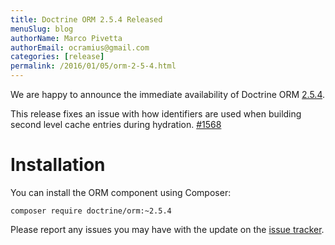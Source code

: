 ```yaml
---
title: Doctrine ORM 2.5.4 Released
menuSlug: blog
authorName: Marco Pivetta
authorEmail: ocramius@gmail.com
categories: [release]
permalink: /2016/01/05/orm-2-5-4.html
---
```

We are happy to announce the immediate availability of Doctrine ORM
[2.5.4](https://github.com/doctrine/doctrine2/releases/tag/v2.5.4).

This release fixes an issue with how identifiers are used when building
second level cache entries during hydration.
[\#1568](https://github.com/doctrine/doctrine2/pull/1568)

Installation
============

You can install the ORM component using Composer:

~~~~ {.sourceCode .shell}
composer require doctrine/orm:~2.5.4
~~~~

Please report any issues you may have with the update on the [issue
tracker](https://github.com/doctrine/doctrine2/issues).
